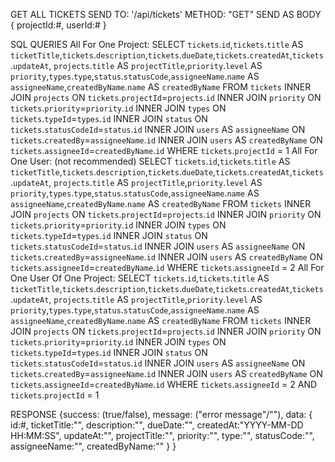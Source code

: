 GET ALL TICKETS
  SEND TO:
    '/api/tickets'
  METHOD:
    "GET"
  SEND AS BODY
    {
      projectId:#,
      userId:#
    }
  
  
  SQL QUERIES
    All For One Project:
      SELECT `tickets`.`id`,`tickets`.`title` AS `ticketTitle`,`tickets`.`description`,`tickets`.`dueDate`,`tickets`.`createdAt`,`tickets`.`updateAt`, `projects`.`title` AS `projectTitle`,`priority`.`level` AS `priority`,`types`.`type`,`status`.`statusCode`,`assigneeName`.`name` AS `assigneeName`,`createdByName`.`name` AS `createdByName` FROM `tickets` INNER JOIN `projects` ON `tickets`.`projectId`=`projects`.`id` INNER JOIN `priority` ON `tickets`.`priority`=`priority`.`id` INNER JOIN `types` ON `tickets`.`typeId`=`types`.`id` INNER JOIN `status` ON `tickets`.`statusCodeId`=`status`.`id` INNER JOIN `users` AS `assigneeName` ON `tickets`.`createdBy`=`assigneeName`.`id` INNER JOIN `users` AS `createdByName` ON `tickets`.`assigneeId`=`createdByName`.`id` WHERE `tickets`.`projectId` = 1
    All For One User: (not recommended)
      SELECT `tickets`.`id`,`tickets`.`title` AS `ticketTitle`,`tickets`.`description`,`tickets`.`dueDate`,`tickets`.`createdAt`,`tickets`.`updateAt`, `projects`.`title` AS `projectTitle`,`priority`.`level` AS `priority`,`types`.`type`,`status`.`statusCode`,`assigneeName`.`name` AS `assigneeName`,`createdByName`.`name` AS `createdByName` FROM `tickets` INNER JOIN `projects` ON `tickets`.`projectId`=`projects`.`id` INNER JOIN `priority` ON `tickets`.`priority`=`priority`.`id` INNER JOIN `types` ON `tickets`.`typeId`=`types`.`id` INNER JOIN `status` ON `tickets`.`statusCodeId`=`status`.`id` INNER JOIN `users` AS `assigneeName` ON `tickets`.`createdBy`=`assigneeName`.`id` INNER JOIN `users` AS `createdByName` ON `tickets`.`assigneeId`=`createdByName`.`id` WHERE `tickets`.`assigneeId` = 2
    All For One User Of One Project:
      SELECT `tickets`.`id`,`tickets`.`title` AS `ticketTitle`,`tickets`.`description`,`tickets`.`dueDate`,`tickets`.`createdAt`,`tickets`.`updateAt`, `projects`.`title` AS `projectTitle`,`priority`.`level` AS `priority`,`types`.`type`,`status`.`statusCode`,`assigneeName`.`name` AS `assigneeName`,`createdByName`.`name` AS `createdByName` FROM `tickets` INNER JOIN `projects` ON `tickets`.`projectId`=`projects`.`id` INNER JOIN `priority` ON `tickets`.`priority`=`priority`.`id` INNER JOIN `types` ON `tickets`.`typeId`=`types`.`id` INNER JOIN `status` ON `tickets`.`statusCodeId`=`status`.`id` INNER JOIN `users` AS `assigneeName` ON `tickets`.`createdBy`=`assigneeName`.`id` INNER JOIN `users` AS `createdByName` ON `tickets`.`assigneeId`=`createdByName`.`id` WHERE `tickets`.`assigneeId` = 2 AND `tickets`.`projectId` = 1

    
  RESPONSE
    {success: 
      (true/false), 
     message: 
      ("error message"/""), 
     data:
      {
         id:#, 
         ticketTitle:"",
         description:"",
         dueDate:"",
         createdAt:"YYYY-MM-DD HH:MM:SS",
         updateAt:"",
         projectTitle:"",
         priority:"",
         type:"",
         statusCode:"",
         assigneeName:"",
         createdByName:""
        } 
       }
